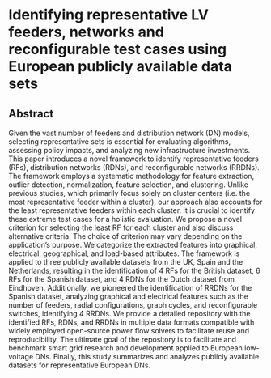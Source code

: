 # Identifying representative LV feeders, networks and reconfigurable test cases using European publicly available data sets	


## Abstract
Given the vast number of feeders and distribution network (DN) models, selecting representative sets is essential for evaluating algorithms, assessing policy impacts, and analyzing new infrastructure investments. This paper introduces a novel framework to identify representative feeders (RFs), distribution networks (RDNs), and reconfigurable networks (RRDNs). The framework employs a systematic methodology for feature extraction, outlier detection, normalization, feature selection, and clustering. Unlike previous studies, which primarily focus solely on cluster centers (i.e. the most representative feeder within a cluster), our approach also accounts for the least representative feeders within each cluster. It is crucial to identify these extreme test cases for a holistic evaluation. We propose a novel criterion for selecting the least RF for each cluster and also discuss alternative criteria. The choice of criterion may vary depending on the application’s purpose. We categorize the extracted features into graphical, electrical, geographical, and load-based attributes. The framework is applied to three publicly available datasets from the UK, Spain and the Netherlands, resulting in the identification of 4 RFs for the British dataset, 6 RFs for the Spanish dataset, and 4 RDNs for the Dutch dataset from Eindhoven. Additionally, we pioneered the identification of RRDNs for the Spanish dataset, analyzing graphical and electrical features such as the number of feeders, radial configurations, graph cycles, and reconfigurable switches, identifying 4 RRDNs. We provide a detailed repository with the identified RFs, RDNs, and RRDNs in multiple data formats compatible with widely employed open-source power flow solvers to facilitate reuse and reproducibility. The ultimate goal of the repository is to facilitate and benchmark smart grid research and development applied to European low-voltage DNs. Finally, this study summarizes and analyzes publicly available datasets for representative European DNs.
